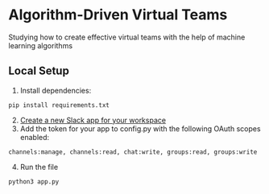 # Algorithm-Driven Virtual Teams
Studying how to create effective virtual teams with the help of machine learning algorithms

## Local Setup 
1. Install dependencies:
```
pip install requirements.txt
```
2. [Create a new Slack app for your workspace](https://api.slack.com/apps)
3. Add the token for your app to config.py with the following OAuth scopes enabled:
```
channels:manage, channels:read, chat:write, groups:read, groups:write
```
4. Run the file
```
python3 app.py
```
